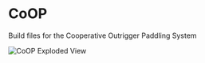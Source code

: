 # CoOP
Build files for the Cooperative Outrigger Paddling System


![CoOP Exploded View](link-to-image)
